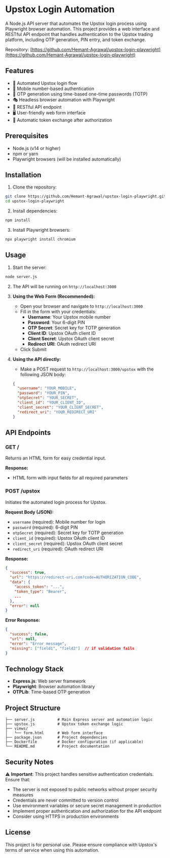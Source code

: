 # Upstox Login Automation

A Node.js API server that automates the Upstox login process using Playwright browser automation. This project provides a web interface and RESTful API endpoint that handles authentication to the Upstox trading platform, including OTP generation, PIN entry, and token exchange.

Repository: [https://github.com/Hemant-Agrawal/upstox-login-playwright](https://github.com/Hemant-Agrawal/upstox-login-playwright)

## Features

- 🔐 Automated Upstox login flow
- 📱 Mobile number-based authentication
- 🔑 OTP generation using time-based one-time passwords (TOTP)
- 🎭 Headless browser automation with Playwright
- 🚀 RESTful API endpoint
- 🖥️ User-friendly web form interface
- 🔄 Automatic token exchange after authorization

## Prerequisites

- Node.js (v14 or higher)
- npm or yarn
- Playwright browsers (will be installed automatically)

## Installation

1. Clone the repository:
```bash
git clone https://github.com/Hemant-Agrawal/upstox-login-playwright.git
cd upstox-login-playwright
```

2. Install dependencies:
```bash
npm install
```

3. Install Playwright browsers:
```bash
npx playwright install chromium
```

## Usage

1. Start the server:
```bash
node server.js
```

2. The API will be running on `http://localhost:3000`

3. **Using the Web Form (Recommended):**
   - Open your browser and navigate to `http://localhost:3000`
   - Fill in the form with your credentials:
     - **Username**: Your Upstox mobile number
     - **Password**: Your 6-digit PIN
     - **OTP Secret**: Secret key for TOTP generation
     - **Client ID**: Upstox OAuth client ID
     - **Client Secret**: Upstox OAuth client secret
     - **Redirect URI**: OAuth redirect URI
   - Click Submit

4. **Using the API directly:**
   - Make a POST request to `http://localhost:3000/upstox` with the following JSON body:
   ```json
   {
     "username": "YOUR_MOBILE",
     "password": "YOUR_PIN",
     "otpSecret": "YOUR_SECRET",
     "client_id": "YOUR_CLIENT_ID",
     "client_secret": "YOUR_CLIENT_SECRET",
     "redirect_uri": "YOUR_REDIRECT_URI"
   }
   ```

## API Endpoints

### GET /
Returns an HTML form for easy credential input.

**Response:**
- HTML form with input fields for all required parameters

### POST /upstox
Initiates the automated login process for Upstox.

**Request Body (JSON):**
- `username` (required): Mobile number for login
- `password` (required): 6-digit PIN
- `otpSecret` (required): Secret key for TOTP generation
- `client_id` (required): Upstox OAuth client ID
- `client_secret` (required): Upstox OAuth client secret
- `redirect_uri` (required): OAuth redirect URI

**Response:**
```json
{
  "success": true,
  "url": "https://redirect-uri.com?code=AUTHORIZATION_CODE",
  "data": {
    "access_token": "...",
    "token_type": "Bearer",
    ...
  },
  "error": null
}
```

**Error Response:**
```json
{
  "success": false,
  "url": null,
  "error": "Error message",
  "missing": ["field1", "field2"]  // if validation fails
}
```

## Technology Stack

- **Express.js**: Web server framework
- **Playwright**: Browser automation library
- **OTPLib**: Time-based OTP generation

## Project Structure

```
├── server.js          # Main Express server and automation logic
├── upstox.js          # Upstox token exchange logic
├── views/
│   └── form.html      # Web form interface
├── package.json       # Project dependencies
├── Dockerfile         # Docker configuration (if applicable)
└── README.md          # Project documentation
```

## Security Notes

⚠️ **Important**: This project handles sensitive authentication credentials. Ensure that:
- The server is not exposed to public networks without proper security measures
- Credentials are never committed to version control
- Use environment variables or secure secret management in production
- Implement proper authentication and authorization for the API endpoint
- Consider using HTTPS in production environments

## License

This project is for personal use. Please ensure compliance with Upstox's terms of service when using this automation.

